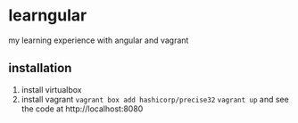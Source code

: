 # learngular

my learning experience with angular and vagrant

## installation
1. install virtualbox
2. install vagrant
``vagrant box add hashicorp/precise32``
``vagrant up``
and see the code at http://localhost:8080

